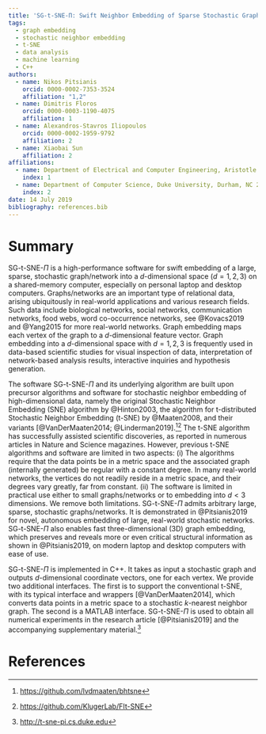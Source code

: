 ```yaml
---
title: 'SG-t-SNE-Π: Swift Neighbor Embedding of Sparse Stochastic Graphs'
tags:
  - graph embedding
  - stochastic neighbor embedding
  - t-SNE
  - data analysis
  - machine learning
  - C++
authors:
  - name: Nikos Pitsianis
    orcid: 0000-0002-7353-3524
    affiliation: "1,2"
  - name: Dimitris Floros
    orcid: 0000-0003-1190-4075
    affiliation: 1
  - name: Alexandros-Stavros Iliopoulos
    orcid: 0000-0002-1959-9792
    affiliation: 2
  - name: Xiaobai Sun
    affiliation: 2
affiliations:
  - name: Department of Electrical and Computer Engineering, Aristotle University of Thessaloniki, Thessaloniki 54124, Greece
    index: 1
  - name: Department of Computer Science, Duke University, Durham, NC 27708, USA
    index: 2
date: 14 July 2019
bibliography: references.bib
---
```



# Summary

SG-t-SNE-$\Pi$ is a high-performance software for swift embedding of a
large, sparse, stochastic graph/network into a $d$-dimensional space
($d = 1,2,3$) on a shared-memory computer, especially on personal laptop
and desktop computers. Graphs/networks are an important type of
relational data, arising ubiquitously in real-world applications and
various research fields. Such data include biological networks, social networks,
communication networks, food webs, word co-occurrence networks, 
see @Kovacs2019 and @Yang2015 for more real-world networks. Graph embedding
maps each vertex of the graph to a $d$-dimensional feature vector. Graph
embedding into a $d$-dimensional space with $d=1,2,3$ is frequently used
in data-based scientific studies for visual inspection of data,
interpretation of network-based analysis results, interactive inquiries
and hypothesis generation.

The software SG-t-SNE-$\Pi$ and its underlying algorithm are built upon
precursor algorithms and software for stochastic neighbor embedding of
high-dimensional data, namely the original Stochastic Neighbor
Embedding (SNE) algorithm by @Hinton2003,
the algorithm for t-distributed Stochastic Neighbor Embedding (t-SNE) by
@Maaten2008, and their
variants [@VanDerMaaten2014; @Linderman2019].[^1][^2] The t-SNE
algorithm has successfully assisted scientific discoveries, as reported
in numerous articles in Nature and Science magazines. However, previous
t-SNE algorithms and software are limited in two aspects:
(i) The algorithms require that the data points be in a metric space and the
associated graph (internally generated) be regular with a constant
degree. In many real-world networks, the vertices do not readily reside
in a metric space, and their degrees vary greatly, far from
constant.
(ii) The software is limited in practical use either to small graphs/networks
or to embedding into $d<3$ dimensions.
We remove both limitations. SG-t-SNE-$\Pi$ admits arbitrary large,
sparse, stochastic graphs/networks. It is demonstrated in @Pitsianis2019 for
novel, autonomous embedding of large, real-world stochastic networks.
SG-t-SNE-$\Pi$ also enables fast three-dimensional (3D) graph embedding,
which preserves and reveals more or even critical structural information
as shown in @Pitsianis2019, on modern laptop and desktop computers
with ease of use.

SG-t-SNE-$\Pi$ is implemented in C++. It takes as input a stochastic
graph and outputs $d$-dimensional coordinate vectors, one for each
vertex. We provide two additional interfaces. The
first is to support the conventional t-SNE, with its typical interface
and wrappers [@VanDerMaaten2014], which converts data points in a metric
space to a stochastic $k$-nearest neighbor graph. The second is a MATLAB
interface. SG-t-SNE-$\Pi$ is used to obtain all numerical experiments in
the research article [@Pitsianis2019] and the accompanying supplementary
material.[^3]

[^1]: <https://github.com/lvdmaaten/bhtsne>

[^2]: <https://github.com/KlugerLab/FIt-SNE>

[^3]: <http://t-sne-pi.cs.duke.edu>

# References
